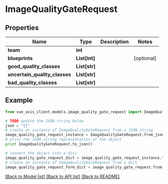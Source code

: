 # ImageQualityGateRequest


## Properties

Name | Type | Description | Notes
------------ | ------------- | ------------- | -------------
**team** | **int** |  |
**blueprints** | **List[int]** |  | [optional]
**good_quality_classes** | **List[str]** |  |
**uncertain_quality_classes** | **List[str]** |  |
**bad_quality_classes** | **List[str]** |  |

## Example

```python
from vue_avis_client.models.image_quality_gate_request import ImageQualityGateRequest

# TODO update the JSON string below
json = "{}"
# create an instance of ImageQualityGateRequest from a JSON string
image_quality_gate_request_instance = ImageQualityGateRequest.from_json(json)
# print the JSON string representation of the object
print ImageQualityGateRequest.to_json()

# convert the object into a dict
image_quality_gate_request_dict = image_quality_gate_request_instance.to_dict()
# create an instance of ImageQualityGateRequest from a dict
image_quality_gate_request_form_dict = image_quality_gate_request.from_dict(image_quality_gate_request_dict)
```
[[Back to Model list]](..#documentation-for-models) [[Back to API list]](..#documentation-for-api-endpoints) [[Back to README]](..)
